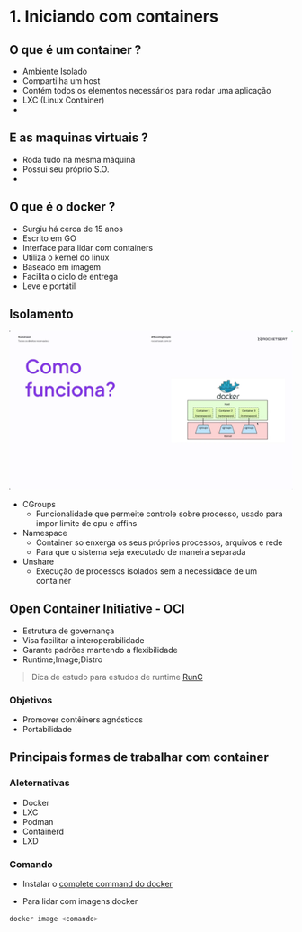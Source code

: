# 1. Iniciando com containers

## O que é um container ?

- Ambiente Isolado
- Compartilha um host
- Contém todos os elementos necessários para rodar uma aplicação
- LXC (Linux Container)
-

## E as maquinas virtuais ?

- Roda tudo na mesma máquina
- Possui seu próprio S.O.
-

## O que é o docker ?

- Surgiu há cerca de 15 anos
- Escrito em GO
- Interface para lidar com containers
- Utiliza o kernel do linux
- Baseado em imagem
- Facilita o ciclo de entrega
- Leve e portátil

## Isolamento

![alt text](image.png)

- CGroups
  - Funcionalidade que permeite controle sobre processo, usado para impor limite de cpu e affins
- Namespace
  - Container so enxerga os seus próprios processos, arquivos e rede
  - Para que o sistema seja executado de maneira separada
- Unshare
  - Execução de processos isolados sem a necessidade de um container

## Open Container Initiative - OCI

- Estrutura de governança
- Visa facilitar a interoperabilidade
- Garante padrões mantendo a flexibilidade
- Runtime;Image;Distro

> Dica de estudo para estudos de runtime [RunC](https://github.com/opencontainers/runc)

### Objetivos

- Promover contêiners agnósticos
- Portabilidade

## Principais formas de trabalhar com container

### Aleternativas

- Docker
- LXC
- Podman
- Containerd
- LXD

### Comando

- Instalar o [complete command do docker](https://docker-docs.uclv.cu/machine/completion/#zsh)

- Para lidar com imagens docker

```bash
docker image <comando>
```
